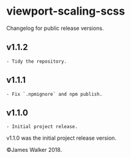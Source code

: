 # viewport-scaling-scss

Changelog for public release versions.

## v1.1.2
	- Tidy the repository.

## v1.1.1
	- Fix `.npmignore` and npm publish.

## v1.1.0
	- Initial project release.

v1.1.0 was the initial project release version.

©James Walker 2018.
